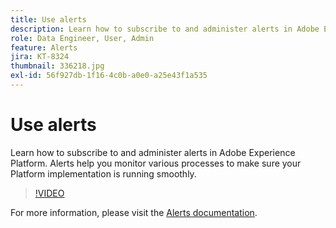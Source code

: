 ```yaml
---
title: Use alerts
description: Learn how to subscribe to and administer alerts in Adobe Experience Platform. Alerts help you monitor various processes to make sure your Platform implementation is running smoothly.
role: Data Engineer, User, Admin
feature: Alerts
jira: KT-8324
thumbnail: 336218.jpg
exl-id: 56f927db-1f16-4c0b-a0e0-a25e43f1a535
---
```

# Use alerts

Learn how to subscribe to and administer alerts in Adobe Experience Platform. Alerts help you monitor various processes to make sure your Platform implementation is running smoothly.

>[!VIDEO](https://video.tv.adobe.com/v/336218?quality=12&learn=on)

For more information, please visit the [Alerts documentation](https://experienceleague.adobe.com/docs/experience-platform/observability/alerts/overview.html).
